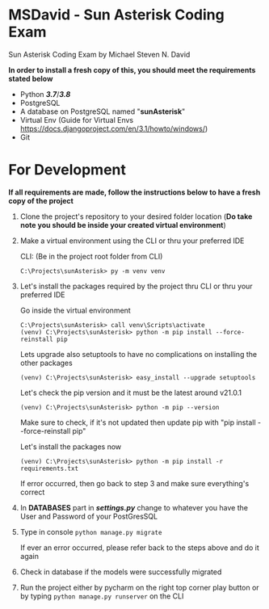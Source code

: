 # MSDavid - Sun Asterisk Coding Exam 
Sun Asterisk Coding Exam by Michael Steven N. David

**In order to install a fresh copy of this, you should meet the requirements stated below**
- Python _**3.7**_/_**3.8**_
- PostgreSQL
- A database on PostgreSQL named "**sunAsterisk**"
- Virtual Env (Guide for Virtual Envs https://docs.djangoproject.com/en/3.1/howto/windows/)
- Git

# For Development

**If all requirements are made, follow the instructions below to have a fresh copy of the project**
1. Clone the project's repository to your desired folder location 
(**Do take note you should be inside your created virtual environment**)
2. Make a virtual environment using the CLI or thru your preferred IDE

    CLI: (Be in the project root folder from CLI)
    ```
    C:\Projects\sunAsterisk> py -m venv venv
   ```
3. Let's install the packages required by the project thru CLI or thru your preferred IDE
    
    Go inside the virtual environment
   ```
   C:\Projects\sunAsterisk> call venv\Scripts\activate
   (venv) C:\Projects\sunAsterisk> python -m pip install --force-reinstall pip
   ```
   Lets upgrade also setuptools to have no complications on installing the other packages
   ```
   (venv) C:\Projects\sunAsterisk> easy_install --upgrade setuptools
   ```
   Let's check the pip version and it must be the latest around v21.0.1
   ```
   (venv) C:\Projects\sunAsterisk> python -m pip --version
   ```
   Make sure to check, if it's not updated then update pip with "pip install --force-reinstall pip"
   
   Let's install the packages now
   ```
   (venv) C:\Projects\sunAsterisk> python -m pip install -r requirements.txt
   ```
   
   If error occurred, then go back to step 3 and make sure everything's correct
4. In **DATABASES** part in **_settings.py_** change to whatever you have the User and Password of your PostGresSQL
5. Type in console `python manage.py migrate`
    
    If ever an error occurred, please refer back to the steps above and do it again
6. Check in database if the models were successfully migrated
7. Run the project either by pycharm on the right top corner play button or by typing `python manage.py runserver` on the CLI
